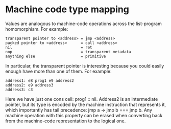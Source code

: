 # Machine code type mapping

Values are analogous to machine-code operations across the list-program homomorphism. For example:

    transparent pointer to <address> = jmp <address>
    packed pointer to <address>      = call <address>
    nil                              = ret
    nop                              = transparent metadata
    anything else                    = primitive

In particular, the transparent pointer is interesting because you could easily enough have more than one of them. For example:

    address1: e8 prog1 e9 address2
    address2: e9 address3
    address3: c3

Here we have just one cons cell: prog1 :: nil. Address2 is an intermediate pointer, but its type is encoded by the machine instruction that represents it, which importantly has tail
precedence: jmp a -> jmp b === jmp b. Any machine operation with this property can be erased when converting back from the machine-code representation to the logical one.